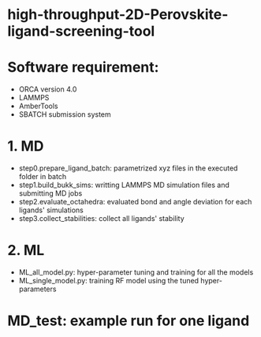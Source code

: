 # high-throughput-2D-Perovskite-ligand-screening-tool
# Software requirement: 
- ORCA version 4.0
- LAMMPS
- AmberTools
- SBATCH submission system
# 1. MD
- step0.prepare_ligand_batch: parametrized xyz files in the executed folder in batch
- step1.build_bukk_sims: writting LAMMPS MD simulation files and submitting MD jobs
- step2.evaluate_octahedra: evaluated bond and angle deviation for each ligands' simulations
- step3.collect_stabilities: collect all ligands' stability
# 2. ML
- ML_all_model.py: hyper-parameter tuning and training for all the models
- ML_single_model.py: training RF model using the tuned hyper-parameters
# MD_test: example run for one ligand
